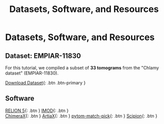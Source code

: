 ﻿---
layout: default
title: "Datasets, Software, and Resources"
nav_order: 8
---

# Datasets, Software, and Resources

## **Dataset: EMPIAR-11830**
For this tutorial, we compiled a subset of **33 tomograms** from the "Chlamy dataset" (EMPIAR-11830).

[Download Dataset](https://ftp.ebi.ac.uk/empiar/world_availability/11830/data/chlamy_visual_proteomics/){: .btn .btn-primary }

## **Software**
[RELION 5](https://relion.readthedocs.io/en/release-5.0/){: .btn }
[IMOD](https://bio3d.colorado.edu/imod/){: .btn }  
[ChimeraX](https://www.cgl.ucsf.edu/chimerax/){: .btn }
[ArtiaX](https://github.com/FrangakisLab/ArtiaX){: .btn }
[pytom-match-pick](https://github.com/SBC-Utrecht/pytom-match-pick){: .btn }
[Scipion](https://scipion.i2pc.es/){: .btn }

